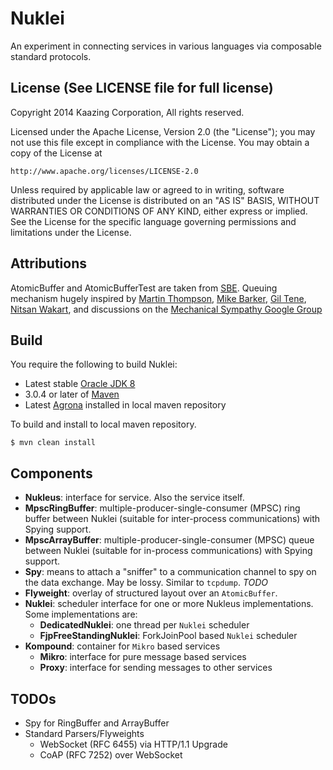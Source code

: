 # Nuklei

An experiment in connecting services in various languages via composable standard protocols.

## License (See LICENSE file for full license)

Copyright 2014 Kaazing Corporation, All rights reserved.

Licensed under the Apache License, Version 2.0 (the "License");
you may not use this file except in compliance with the License.
You may obtain a copy of the License at

    http://www.apache.org/licenses/LICENSE-2.0

Unless required by applicable law or agreed to in writing, software
distributed under the License is distributed on an "AS IS" BASIS,
WITHOUT WARRANTIES OR CONDITIONS OF ANY KIND, either express or implied.
See the License for the specific language governing permissions and
limitations under the License.

## Attributions

AtomicBuffer and AtomicBufferTest are taken from [SBE](https://github.com/real-logic/simple-binary-encoding).
Queuing mechanism hugely inspired by [Martin Thompson](https://github.com/mjpt777),
[Mike Barker](https://github.com/mikeb01),
[Gil Tene](https://github.com/giltene), [Nitsan Wakart](https://github.com/nitsanw), and discussions on the
[Mechanical Sympathy Google Group](https://groups.google.com/forum/#!forum/mechanical-sympathy)

## Build

You require the following to build Nuklei:

* Latest stable [Oracle JDK 8](http://www.oracle.com/technetwork/java/)
* 3.0.4 or later of [Maven](http://maven.apache.org/)
* Latest [Agrona](https://github.com/real-logic/Agrona) installed in local maven repository

To build and install to local maven repository.

    $ mvn clean install

## Components

- __Nukleus__: interface for service. Also the service itself.
- __MpscRingBuffer__: multiple-producer-single-consumer (MPSC) ring buffer between Nuklei (suitable for inter-process communications)
with Spying support.
- __MpscArrayBuffer__: multiple-producer-single-consumer (MPSC) queue between Nuklei (suitable for in-process communications) with
Spying support.
- __Spy__: means to attach a "sniffer" to a communication channel to spy on the data exchange. May be lossy. Similar to
`tcpdump`. _TODO_
- __Flyweight__: overlay of structured layout over an `AtomicBuffer`.
- __Nuklei__: scheduler interface for one or more Nukleus implementations. Some implementations are:
    - __DedicatedNuklei__: one thread per `Nuklei` scheduler
    - __FjpFreeStandingNuklei__: ForkJoinPool based `Nuklei` scheduler
- __Kompound__: container for `Mikro` based services
    - __Mikro__: interface for pure message based services
    - __Proxy__: interface for sending messages to other services

## TODOs

- Spy for RingBuffer and ArrayBuffer
- Standard Parsers/Flyweights
    - WebSocket (RFC 6455) via HTTP/1.1 Upgrade
    - CoAP (RFC 7252) over WebSocket
